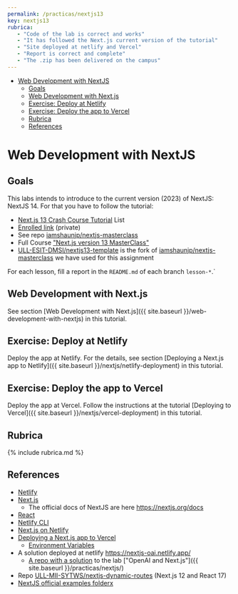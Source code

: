 ```yaml
---
permalink: /practicas/nextjs13
key: nextjs13
rubrica:
   - "Code of the lab is correct and works"
   - "It has followed the Next.js current version of the tutorial"
   - "Site deployed at netlify and Vercel"
   - "Report is correct and complete"
   - "The .zip has been delivered on the campus"
---
```


- [Web Development with NextJS](#web-development-with-nextjs)
  - [Goals](#goals)
  - [Web Development with Next.js](#web-development-with-nextjs-1)
  - [Exercise: Deploy at Netlify](#exercise-deploy-at-netlify)
  - [Exercise: Deploy the app to Vercel](#exercise-deploy-the-app-to-vercel)
  - [Rubrica](#rubrica)
  - [References](#references)

# Web Development with NextJS


## Goals

This labs intends to introduce to the current version (2023) of NextJS: NextJS 14. For that you have to follow the tutorial:

* [Next.js 13 Crash Course Tutorial](https://www.youtube.com/watch?v=TJQbDPGzm0Y&list=PL4cUxeGkcC9jZIVqmy_QhfQdi6mzQvJnT) List
* [Enrolled link](https://netninja.dev/courses/enrolled/2154826) (private)
* See repo [iamshaunjp/nextjs-masterclass](https://github.com/iamshaunjp/nextjs-masterclass/)
* Full Course ["Next.js version 13 MasterClass"](https://netninja.dev/p/next-13-masterclass)
* [ULL-ESIT-DMSI/nextjs13-template](https://github.com/ULL-ESIT-DMSI/nextjs13-template) is the fork of [iamshaunjp/nextjs-masterclass](https://github.com/iamshaunjp/nextjs-masterclass/) we have used for this assignment

For each lesson, fill a report in the `README.md` of each branch `lesson-*`.`

<!--
Follow also the tutorial at repo <https://github.com/ULL-prompt-engineering/vercel-sdk-ai-quickstart>. 

* It is based on the Vercel AI SDK [Quickstart Guide](https://sdk.vercel.ai/docs/getting-started). 
* Create a folder `vercel-sdk-ai-quickstart` and follow the steps in the tutorial.
-->

## Web Development with Next.js

See section [Web Development with Next.js]({{ site.baseurl }}/web-development-with-nextjs) in this tutorial.

## Exercise: Deploy at Netlify

Deploy the app at Netlify. 
For the details, see section [Deploying a Next.js app to Netlify]({{ site.baseurl }}/nextjs/netlify-deployment) in this tutorial.


## Exercise: Deploy the app to Vercel

Deploy the app at Vercel. 
Follow the instructions at the tutorial [Deploying to Vercel]({{ site.baseurl }}/nextjs/vercel-deployment) in this tutorial.


## Rubrica

{% include rubrica.md %}

## References

* [Netlify](https://www.netlify.com/)
* [Next.js](https://nextjs.org/)
  * The official docs of NextJS  are here <https://nextjs.org/docs>
* [React](https://reactjs.org/)
* [Netlify CLI](https://docs.netlify.com/cli/get-started/?_ga=2.210632407.351830897.1670331128-1485033729.1667990322#link-with-an-environment-variable) 
* [Next.js on Netlify](https://docs.netlify.com/integrations/frameworks/next-js/overview/#app)
* [Deploying a Next.js app to Vercel](https://vercel.com/guides/deploying-nextjs-with-vercel) 
  * [Environment Variables](https://vercel.com/docs/concepts/projects/environment-variables?utm_source=next-site&utm_medium=docs&utm_campaign=next-website)
* A solution deployed at netlify <https://nextjs-oai.netlify.app/>
  * [A repo with a solution](https://github.com/ULL-MII-SYTWS/nextjs-solution/) to the lab ["OpenAI and Next.js"]({{ site.baseurl }}/practicas/nextjs/)
* Repo [ULL-MII-SYTWS/nextjs-dynamic-routes](https://github.com/ULL-MII-SYTWS/nextjs-dynamic-routes) (Next.js 12 and React 17)
* [NextJS official examples folderx](https://github.com/vercel/next.js/tree/canary/examples/)  
